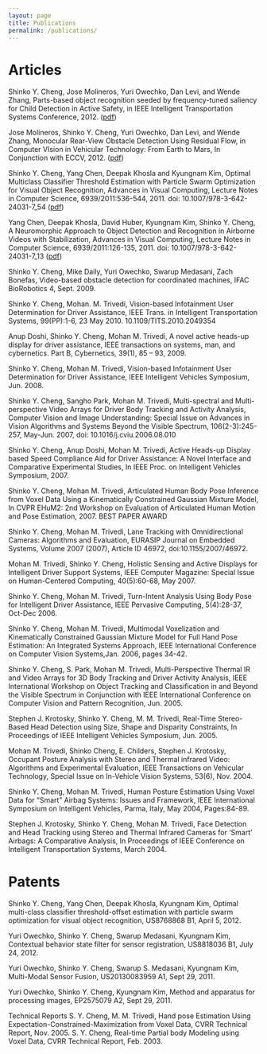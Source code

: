 ```yaml
---
layout: page
title: Publications
permalink: /publications/
---
```


# Articles

Shinko Y. Cheng, Jose Molineros, Yuri Owechko, Dan Levi, and Wende Zhang, Parts-based object recognition seeded by frequency-tuned saliency for Child Detection in Active Safety, in IEEE Intelligent Transportation Systems Conference, 2012. ([pdf](pubs/cheng-2012-i-parts-based_object_recognition_seeded_by_frequency-tuned_saliency_for_child_detection_in_active_safety.pdf))

Jose Molineros, Shinko Y. Cheng, Yuri Owechko, Dan Levi, and Wende Zhang, Monocular Rear-View Obstacle Detection Using Residual Flow, in Computer VIsion in Vehicular Technology: From Earth to Mars, In Conjunction with ECCV, 2012. ([pdf](pubs/molineros-2012-c-monocular_rear-view_obstacle_detection_using_residual_flow.pdf))

Shinko Y. Cheng, Yang Chen, Deepak Khosla and Kyungnam Kim, Optimal Multiclass Classifier Threshold Estimation with Particle Swarm Optimization for Visual Object Recognition, Advances in Visual Computing, Lecture Notes in Computer Science, 6939/2011:536-544, 2011. doi: 10.1007/978-3-642-24031-7_54 ([pdf](pubs/cheng-2011-i-optimal_multiclass_classifier_threshold_estimation_with_particle_swarm_optimization_for_visual_object_recognition.pdf))

Yang Chen, Deepak Khosla, David Huber, Kyungnam Kim, Shinko Y. Cheng, A Neuromorphic Approach to Object Detection and Recognition in Airborne Videos with Stabilization, Advances in Visual Computing, Lecture Notes in Computer Science, 6939/2011:126-135, 2011. doi: 10.1007/978-3-642-24031-7_13 ([pdf](pubs/chen-2011-a-a_neuromorphic_approach_to_object_detection_and_recognition_in_airborne_videos_with_stabilization.pdf))

Shinko Y. Cheng, Mike Daily, Yuri Owechko, Swarup Medasani, Zach Bonefas, Video-based obstacle detection for coordinated machines, IFAC BioRobotics 4, Sept. 2009. 

Shinko Y. Cheng, Mohan. M. Trivedi, Vision-based Infotainment User Determination for Driver Assistance, IEEE Trans. in Intelligent Transportation Systems, 99(PP):1-6, 23 May 2010. 10.1109/TITS.2010.2049354 

Anup Doshi, Shinko Y. Cheng, Mohan M. Trivedi, A novel active heads-up display for driver assistance, IEEE transactions on systems, man, and cybernetics. Part B, Cybernetics, 39(1), 85 – 93, 2009. 

Shinko Y. Cheng, Mohan  M. Trivedi, Vision-based Infotainment User Determination for Driver Assistance, IEEE Intelligent Vehicles Symposium, Jun. 2008. 

Shinko Y. Cheng, Sangho Park, Mohan  M. Trivedi, Multi-spectral and Multi-perspective Video Arrays for Driver Body Tracking and Activity Analysis, Computer Vision and Image Understanding: Special Issue on Advances in Vision Algorithms and Systems Beyond the Visible Spectrum, 106(2-3):245-257, May-Jun. 2007, doi: 10.1016/j.cviu.2006.08.010 

Shinko Y. Cheng, Anup Doshi, Mohan M. Trivedi, Active Heads-up Display based Speed Compliance Aid for Driver Assistance: A Novel Interface and Comparative Experimental Studies, In IEEE Proc. on Intelligent Vehicles Symposium, 2007. 

Shinko Y. Cheng, Mohan M. Trivedi, Articulated Human Body Pose Inference from Voxel Data Using a Kinematically Constrained Gaussian Mixture Model, In CVPR EHuM2: 2nd Workshop on Evaluation of Articulated Human Motion and Pose Estimation, 2007.  BEST PAPER AWARD

Shinko Y. Cheng, Mohan M. Trivedi, Lane Tracking with Omnidirectional Cameras: Algorithms and Evaluation, EURASIP Journal on Embedded Systems, Volume 2007 (2007), Article ID 46972, doi:10.1155/2007/46972. 

Mohan M. Trivedi, Shinko Y. Cheng, Holistic Sensing and Active Displays for Intelligent Driver Support Systems, IEEE Computer Magazine: Special Issue on Human-Centered Computing, 40(5):60-68, May 2007. 

Shinko Y. Cheng, Mohan  M. Trivedi, Turn-Intent Analysis Using Body Pose for Intelligent Driver Assistance, IEEE Pervasive Computing, 5(4):28-37, Oct-Dec 2006. 

Shinko Y. Cheng, Mohan  M. Trivedi, Multimodal Voxelization and Kinematically Constrained Gaussian Mixture Model for Full Hand Pose Estimation: An Integrated Systems Approach, IEEE International Conference on Computer Vision Systems,Jan. 2006, pages 34-42. 

Shinko Y. Cheng, S. Park, Mohan  M. Trivedi, Multi-Perspective Thermal IR and Video Arrays for 3D Body Tracking  and Driver Activity Analysis, IEEE International Workshop on Object Tracking and Classification in and Beyond the Visible Spectrum in Conjunction with IEEE International Conference on Computer Vision and Pattern Recognition, Jun. 2005. 

Stephen J. Krotosky, Shinko Y. Cheng, M. M. Trivedi, Real-Time Stereo-Based Head Detection using Size, Shape and Disparity Constraints, In Proceedings of IEEE Intelligent Vehicles Symposium, Jun. 2005. 

Mohan M. Trivedi, Shinko Cheng, E. Childers, Stephen J. Krotosky, Occupant Posture Analysis with Stereo and Thermal infrared Video: Algorithms and Experimental Evaluation, IEEE Transactions on Vehicular Technology, Special Issue on In-Vehicle Vision Systems, 53(6), Nov. 2004. 

Shinko Y. Cheng, Mohan  M. Trivedi, Human Posture Estimation Using Voxel Data for “Smart” Airbag Systems: Issues and Framework, IEEE International Symposium on Intelligent Vehicles, Parma, Italy, May 2004, Pages:84-89. 

Stephen  J. Krotosky, Shinko Y. Cheng, Mohan M. Trivedi, Face Detection and Head Tracking using Stereo and Thermal Infrared Cameras for ‘Smart’ Airbags: A Comparative Analysis, In Proceedings of IEEE Conference on Intelligent Transportation Systems, March 2004. 

# Patents

Shinko Y. Cheng, Yang Chen, Deepak Khosla, Kyungnam Kim, Optimal multi-class classifier threshold-offset estimation with particle swarm optimization for visual object recognition, US8768868 B1, April 5, 2012. 

Yuri Owechko, Shinko Y. Cheng, Swarup Medasani, Kyungnam Kim, Contextual behavior state filter for sensor registration, US8818036 B1, July 24, 2012. 

Yuri Owechko, Shinko Y. Cheng, Swarup S. Medasani, Kyungnam Kim, Multi-Modal Sensor Fusion, US20130083959 A1, Sept 29, 2011. 

Yuri Owechko, Shinko Y. Cheng, Kyungnam Kim, Method and apparatus for processing images, EP2575079 A2, Sept 29, 2011. 

Technical Reports
S. Y. Cheng, M. M. Trivedi, Hand pose Estimation Using Expectation-Constrained-Maximization from Voxel Data, CVRR Technical Report, Nov. 2005. 
S. Y. Cheng, Real-time Partial body Modeling using Voxel Data, CVRR Technical Report, Feb. 2003. 
